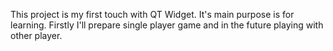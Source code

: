 This project is my first touch with QT Widget. It's main purpose is for learning. Firstly I'll prepare single player game and in the future playing with other player.
